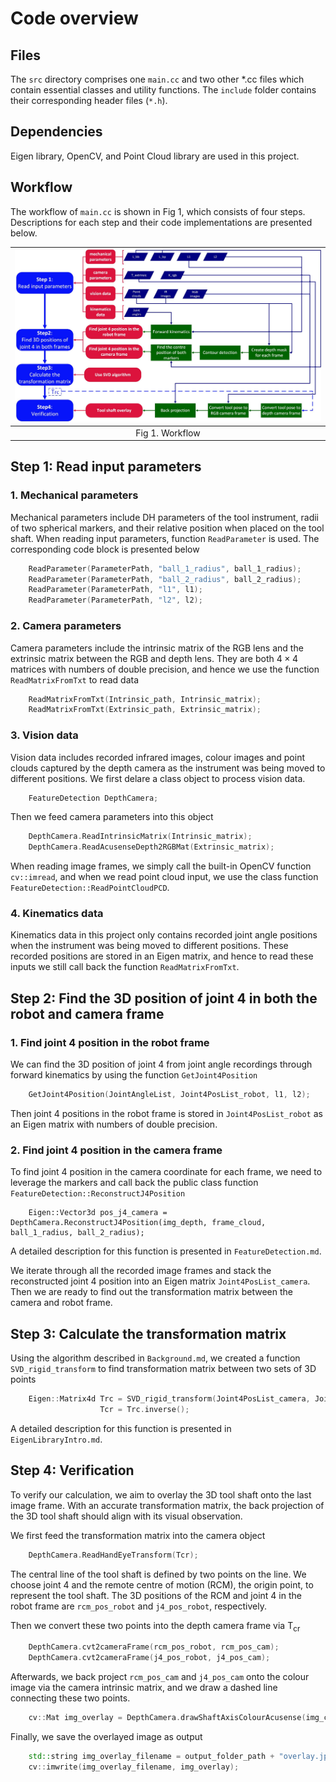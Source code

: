 <!-- An overview of main.cc, an implementation of hand-eye calibration for the da Vinci Research Kit (dVRK) using a bespoke marker -->

# Code overview

<!-- Provide a short description to your project -->

## Files
The `src` directory comprises one `main.cc` and two other *.cc files which contain essential classes and utility functions. The `include` folder contains their corresponding header files (`*.h`). 

## Dependencies
Eigen library, OpenCV, and Point Cloud library are used in this project.

## Workflow
The workflow of `main.cc` is shown in Fig 1, which consists of four steps. Descriptions for each step and their code implementations are presented below.

| ![workflow](../Pics_for_demo/Flowchart.jpg "workflow") |
|:--:|
| Fig 1. Workflow |

## Step 1: Read input parameters
### 1. Mechanical parameters
Mechanical parameters include DH parameters of the tool instrument, radii of two spherical markers, and their relative position when placed on the tool shaft. When reading input parameters, function `ReadParameter` is used. The corresponding code block is presented below

```cpp
    ReadParameter(ParameterPath, "ball_1_radius", ball_1_radius);
    ReadParameter(ParameterPath, "ball_2_radius", ball_2_radius);
    ReadParameter(ParameterPath, "l1", l1);
    ReadParameter(ParameterPath, "l2", l2);
```

### 2. Camera parameters
Camera parameters include the intrinsic matrix of the RGB lens and the extrinsic matrix between the RGB and depth lens. They are both $\textrm{4} \times \textrm{4}$ matrices with numbers of double precision, and hence we use the function `ReadMatrixFromTxt` to read data

```cpp
    ReadMatrixFromTxt(Intrinsic_path, Intrinsic_matrix);
    ReadMatrixFromTxt(Extrinsic_path, Extrinsic_matrix);
```

### 3. Vision data
Vision data includes recorded infrared images, colour images and point clouds captured by the depth camera as the instrument was being moved to different positions. We first delare a class object to process vision data. 

```cpp
    FeatureDetection DepthCamera;
```

Then we feed camera parameters into this object

```cpp
    DepthCamera.ReadIntrinsicMatrix(Intrinsic_matrix);
    DepthCamera.ReadAcusenseDepth2RGBMat(Extrinsic_matrix);
```

When reading image frames, we simply call the built-in OpenCV function `cv::imread`, and when we read point cloud input, we use the class function `FeatureDetection::ReadPointCloudPCD`.

### 4. Kinematics data
Kinematics data in this project only contains recorded joint angle positions when the instrument was being moved to different positions. These recorded positions are stored in an Eigen matrix, and hence to read these inputs we still call back the function `ReadMatrixFromTxt`.

## Step 2: Find the 3D position of joint 4 in both the robot and camera frame
### 1. Find joint 4 position in the robot frame
We can find the 3D position of joint 4 from joint angle recordings through forward kinematics by using the function `GetJoint4Position`

```cpp
    GetJoint4Position(JointAngleList, Joint4PosList_robot, l1, l2);
```

Then joint 4 positions in the robot frame is stored in `Joint4PosList_robot` as an Eigen matrix with numbers of double precision.

### 2. Find joint 4 position in the camera frame
To find joint 4 position in the camera coordinate for each frame, we need to leverage the markers and call back the public class function `FeatureDetection::ReconstructJ4Position`
```
    Eigen::Vector3d pos_j4_camera = DepthCamera.ReconstructJ4Position(img_depth, frame_cloud, ball_1_radius, ball_2_radius);
```
A detailed description for this function is presented in `FeatureDetection.md`.

We iterate through all the recorded image frames and stack the reconstructed joint 4 position into an Eigen matrix `Joint4PosList_camera`. Then we are ready to find out the transformation matrix between the camera and robot frame.

## Step 3: Calculate the transformation matrix
Using the algorithm described in `Background.md`, we created a function `SVD_rigid_transform` to find transformation matrix between two sets of 3D points

```cpp
    Eigen::Matrix4d Trc = SVD_rigid_transform(Joint4PosList_camera, Joint4PosList_robot),
                    Tcr = Trc.inverse();
```

A detailed description for this function is presented in `EigenLibraryIntro.md`.

## Step 4: Verification
To verify our calculation, we aim to overlay the 3D tool shaft onto the last image frame. With an accurate transformation matrix, the back projection of the 3D tool shaft should align with its visual observation. 

We first feed the transformation matrix into the camera object
```cpp
    DepthCamera.ReadHandEyeTransform(Tcr);
```

The central line of the tool shaft is defined by two points on the line. We choose joint 4 and the remote centre of motion (RCM), the origin point, to represent the tool shaft. The 3D positions of the RCM and joint 4 in the robot frame are `rcm_pos_robot` and `j4_pos_robot`, respectively.

Then we convert these two points into the depth camera frame via $\textrm{T} _ \textrm{cr}$

```cpp
    DepthCamera.cvt2cameraFrame(rcm_pos_robot, rcm_pos_cam);
    DepthCamera.cvt2cameraFrame(j4_pos_robot, j4_pos_cam);
```

Afterwards, we back project `rcm_pos_cam` and `j4_pos_cam` onto the colour image via the camera intrinsic matrix, and we draw a dashed line connecting these two points.

```cpp
    cv::Mat img_overlay = DepthCamera.drawShaftAxisColourAcusense(img_colour, "overlay", rcm_pos_cam, j4_pos_cam);
```

Finally, we save the overlayed image as output

```cpp
    std::string img_overlay_filename = output_folder_path + "overlay.jpg";
    cv::imwrite(img_overlay_filename, img_overlay);
```
